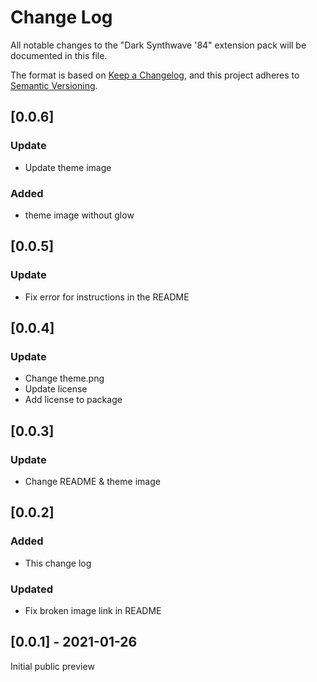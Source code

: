 # Change Log
All notable changes to the "Dark Synthwave '84"
extension pack will be documented in this file.

The format is based on [Keep a Changelog](https://keepachangelog.com/en/1.0.0/),
and this project adheres to [Semantic Versioning](https://semver.org/spec/v2.0.0.html).
## [0.0.6]
### Update
- Update theme image
### Added
- theme image without glow
## [0.0.5]
### Update
- Fix error for instructions in the README
## [0.0.4]
### Update
- Change theme.png
- Update license
- Add license to package

## [0.0.3]
### Update
- Change README & theme image

## [0.0.2]
### Added
- This change log
### Updated
- Fix broken image link in README

## [0.0.1] - 2021-01-26
Initial public preview



